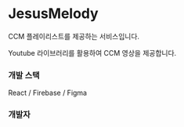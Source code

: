 # JesusMelody

CCM 플레이리스트를 제공하는 서비스입니다.

Youtube 라이브러리를 활용하여 CCM 영상을 제공합니다.

### 개발 스택

React / Firebase / Figma

### 개발자
